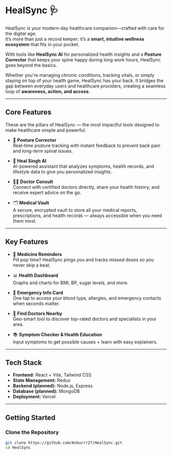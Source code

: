 # HealSync 🩺

HealSync is your modern-day healthcare companion—crafted with care for the digital age.  
It’s more than just a record keeper; it’s a **smart, intuitive wellness ecosystem** that fits in your pocket.  

With tools like **HealSync AI** for personalized health insights and a **Posture Corrector** that keeps your spine happy during long work hours, HealSync goes beyond the basics.  

Whether you're managing chronic conditions, tracking vitals, or simply staying on top of your health game, HealSync has your back. It bridges the gap between everyday users and healthcare providers, creating a seamless loop of **awareness, action, and access**.  


---

##  Core Features

These are the pillars of HealSync — the most impactful tools designed to make healthcare simple and powerful:

- 🧍 **Posture Corrector**  
  Real-time posture tracking with instant feedback to prevent back pain and long-term spinal issues.  

- 🤖 **Heal Singh AI**  
  AI-powered assistant that analyzes symptoms, health records, and lifestyle data to give you personalized insights.  

- 👩‍⚕️ **Doctor Consult**  
  Connect with certified doctors directly, share your health history, and receive expert advice on the go.  

- 🗂️ **Medical Vault**  
  A secure, encrypted vault to store all your medical reports, prescriptions, and health records — always accessible when you need them most.  

---

##  Key Features

- 💊 **Medicine Reminders**  
  Pill pop time? HealSync pings you and tracks missed doses so you never skip a beat.

- 📊 **Health Dashboard**  
  Graphs and charts for BMI, BP, sugar levels, and more.


- 🚨 **Emergency Info Card**  
  One tap to access your blood type, allergies, and emergency contacts when seconds matter.

- 📍 **Find Doctors Nearby**  
  Geo-smart tool to discover top-rated doctors and specialists in your area.

- 📚 **Symptom Checker & Health Education**  
  Input symptoms to get possible causes + learn with easy explainers.



---

##  Tech Stack
- **Frontend:** React + Vite, Tailwind CSS  
- **State Management:** Redux  
- **Backend (planned):** Node.js, Express  
- **Database (planned):** MongoDB  
- **Deployment:** Vercel  

---

## Getting Started

### Clone the Repository
```bash
git clone https://github.com/Ankurrr27/HealSync.git
cd HealSync
